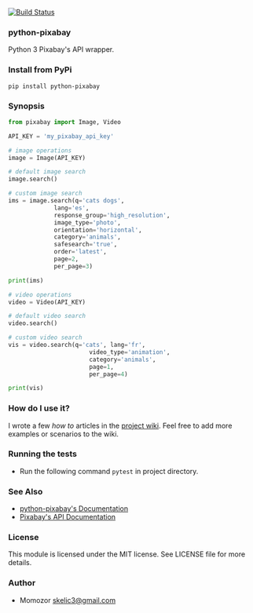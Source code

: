 [![Build Status](https://travis-ci.org/momozor/python-pixabay.svg?branch=master)](https://travis-ci.org/momozor/python-pixabay)
### python-pixabay
Python 3 Pixabay's API wrapper.

### Install from PyPi
`pip install python-pixabay`

### Synopsis

```python
from pixabay import Image, Video

API_KEY = 'my_pixabay_api_key'

# image operations
image = Image(API_KEY)

# default image search
image.search()

# custom image search
ims = image.search(q='cats dogs',
             lang='es',
             response_group='high_resolution',
             image_type='photo',
             orientation='horizontal',
             category='animals',
             safesearch='true',
             order='latest',
             page=2,
             per_page=3)

print(ims)

# video operations
video = Video(API_KEY)

# default video search
video.search()

# custom video search
vis = video.search(q='cats', lang='fr',
                       video_type='animation',
                       category='animals',
                       page=1,
                       per_page=4)

print(vis)
```

### How do I use it?

I wrote a few _how to_ articles in the [project wiki](https://github.com/momozor/python-pixabay/wiki). Feel free to add more examples or scenarios to the wiki.

### Running the tests

* Run the following command `pytest` in project directory.

### See Also
* [python-pixabay's Documentation](https://github.com/momozor/python-pixabay/index.html)
* [Pixabay's API Documentation](https://pixabay.com/api/docs)

### License

This module is licensed under the MIT license. See LICENSE file for more details.

### Author

* Momozor <skelic3@gmail.com>
